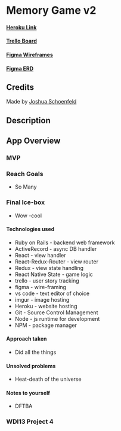 # Memory Game v2

#### [Heroku Link](https://memory-game-v2.herokuapp.com/)

#### [Trello Board](https://trello.com/b/Vsn2pApB)

#### [Figma Wireframes](https://www.figma.com/file/e5oeyxIyqbhkbITj6h1W5ugA/Memory-Game-v2-WireFrames)

#### [Figma ERD](https://www.figma.com/file/97xmxVWCXuGKVLlweb4NxK/Memory-Game-ERD-Ruby_on_Rails-alpha)

## Credits

Made by [Joshua Schoenfeld](https://www.linkedin.com/in/joshua-schoenfeld-46a32592/)

## Description

## App Overview

### MVP

### Reach Goals

* So Many 

### Final Ice-box

* Wow -cool

#### Technologies used

* Ruby on Rails - backend web framework
* ActiveRecord - async DB handler
* React - view handler
* React-Redux-Router - view router
* Redux - view state handling
* React Native State - game logic
* trello - user story tracking
* figma - wire-framing
* vs code - text editor of choice
* imgur - image hosting
* Heroku - website hosting
* Git - Source Control Management
* Node - js runtime for development
* NPM - package manager

#### Approach taken

* Did all the things

#### Unsolved problems

* Heat-death of the universe

#### Notes to yourself

* DFTBA

### WDI13 Project 4